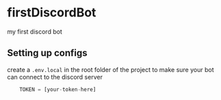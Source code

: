 # firstDiscordBot
my first discord bot

## Setting up configs
create a `.env.local` in the root folder of the project to make sure your bot can connect to the discord server
```js
    TOKEN = [your-token-here]
```
